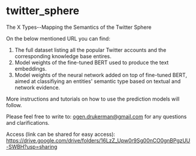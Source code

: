 # twitter_sphere
The X Types--Mapping the Semantics of the Twitter Sphere

On the below mentioned URL you can find:

1. The full dataset listing all the popular Twitter accounts and the corresponding knowledge base entires.
2. Model weights of the fine-tuned BERT used to produce the text embeddings.
3. Model weights of the neural network added on top of fine-tuned BERT, aimed at classifiying an entities' semantic type based on textual and network evidence.

More instructions and tutorials on how to use the prediction models will follow.

Please feel free to write to: ogen.drukerman@gmail.com for any questions and clarifications.

Access (link can be shared for easy access):
https://drive.google.com/drive/folders/16LzZ_Upw0r9Sg00nCO0gnBPgzUU-SWBH?usp=sharing
